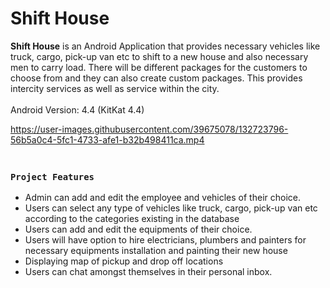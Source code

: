 # Shift House 
**Shift House** is an Android Application that provides necessary vehicles like truck, cargo, pick-up van etc to shift to a new house and also necessary men to carry load. There will be different packages for the customers to choose from and they can also create custom packages. This provides intercity services as well as service within the city.<br><br>
Android Version: 4.4 (KitKat 4.4) <br>

https://user-images.githubusercontent.com/39675078/132723796-56b5a0c4-5fc1-4733-afe1-b32b498411ca.mp4 

### <br>**`Project Features`**
- Admin can add and edit the employee and vehicles of their choice.
- Users can select any type of vehicles like truck, cargo, pick-up van etc according to the categories existing in the database
- Users can add and edit the equipments of their choice.
- Users will have option to hire electricians, plumbers and painters for necessary equipments installation and painting their new house
- Displaying map of pickup and drop off locations
- Users can chat amongst themselves in their personal inbox.

